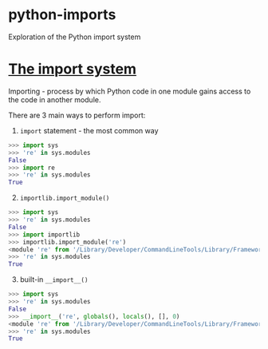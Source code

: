 # python-imports
Exploration of the Python import system

# [The import system](https://docs.python.org/3/reference/import.html)

Importing - process by which Python code in one module gains access to the code in another module.

There are 3 main ways to perform import:
1. `import` statement - the most common way
```python
>>> import sys
>>> 're' in sys.modules
False
>>> import re
>>> 're' in sys.modules
True
```
2. `importlib.import_module()`
```python
>>> import sys
>>> 're' in sys.modules
False
>>> import importlib
>>> importlib.import_module('re')
<module 're' from '/Library/Developer/CommandLineTools/Library/Frameworks/Python3.framework/Versions/3.8/lib/python3.8/re.py'>
>>> 're' in sys.modules
True
```
3. built-in `__import__()`
```python
>>> import sys
>>> 're' in sys.modules
False
>>> __import__('re', globals(), locals(), [], 0)
<module 're' from '/Library/Developer/CommandLineTools/Library/Frameworks/Python3.framework/Versions/3.8/lib/python3.8/re.py'>
>>> 're' in sys.modules
True
```
